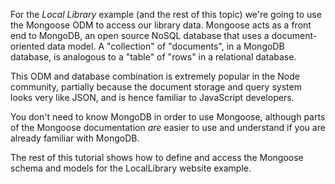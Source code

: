 For the _Local Library_ example (and the rest of this topic) we're going to use the Mongoose ODM to access our library data. Mongoose acts as a front end to MongoDB, an open source NoSQL database that uses a document-oriented data model. A "collection" of "documents", in a MongoDB database, is analogous to a "table" of "rows" in a relational database.

This ODM and database combination is extremely popular in the Node community, partially because the document storage and query system looks very like JSON, and is hence familiar to JavaScript developers.

You don't need to know MongoDB in order to use Mongoose, although parts of the Mongoose documentation _are_ easier to use and understand if you are already familiar with MongoDB.

The rest of this tutorial shows how to define and access the Mongoose schema and models for the LocalLibrary website example.
